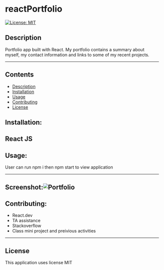 # reactPortfolio
[![License: MIT](https://img.shields.io/badge/License-MIT-yellow.svg)](https://opensource.org/licenses/MIT)

## Description
Portfolio app built with React. My portfolio contains a summary about myself, my contact information and links to some of my recent projects.

---
## Contents
- [Description](#description)
- [Installation](#installation)
- [Usage](#usage)
- [Contributing](#contributing)
- [License](#license)




## Installation:
React JS
---

## Usage:
User can run npm i then npm start to view application 

---

## Screenshot:![Portfolio](https://github.com/elainefmartinez/reactPortfolio/assets/85318206/282c4a95-d1e2-4b52-80b4-082c3f324e65)



## Contributing:
- React.dev
- TA assistance
- Stackoverflow
- Class mini project and preivious activities


---


 ## License
This application uses license MIT
    
